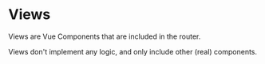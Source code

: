 # Views

Views are Vue Components that are included in the router.

Views don't implement any logic, and only include other (real) components.
